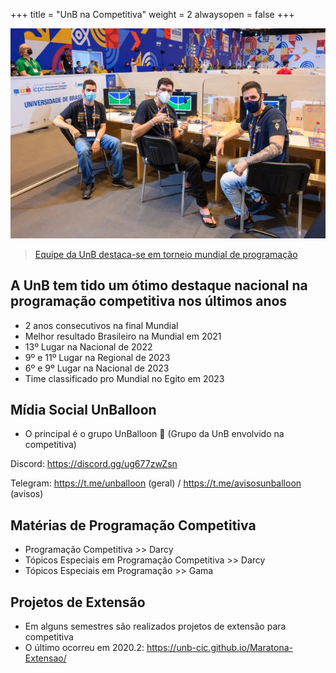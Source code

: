 +++
title = "UnB na Competitiva"
weight = 2
alwaysopen = false
+++


[![RockLee](/images/rocklee.jpg)](https://noticias.unb.br/112-extensao-e-comunidade/5339-equipe-da-unb-se-destaca-em-torneio-mundial-de-programacao)

> [Equipe da UnB destaca-se em torneio mundial de programação](https://noticias.unb.br/112-extensao-e-comunidade/5339-equipe-da-unb-se-destaca-em-torneio-mundial-de-programacao)

## A UnB tem tido um ótimo destaque nacional na programação competitiva nos últimos anos

- 2 anos consecutivos na final Mundial
- Melhor resultado Brasileiro na Mundial em 2021
- 13º Lugar na Nacional de 2022 
- 9º e 11º Lugar na Regional de 2023
- 6º e 9º Lugar na Nacional de 2023
- Time classificado pro Mundial no Egito em 2023

## Mídia Social UnBalloon

- O principal é o grupo UnBalloon 🎈 (Grupo da UnB envolvido na competitiva)

Discord: https://discord.gg/ug677zwZsn

Telegram: https://t.me/unballoon (geral) / https://t.me/avisosunballoon (avisos)

## Matérias de Programação Competitiva

- Programação Competitiva >> Darcy
- Tópicos Especiais em Programação Competitiva >> Darcy
- Tópicos Especiais em Programação >> Gama

## Projetos de Extensão

- Em alguns semestres são realizados projetos de extensão para competitiva
- O último ocorreu em 2020.2: https://unb-cic.github.io/Maratona-Extensao/